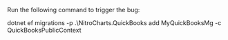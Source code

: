 Run the following command to trigger the bug:


dotnet ef migrations -p .\NitroCharts.QuickBooks add MyQuickBooksMg -c QuickBooksPublicContext
